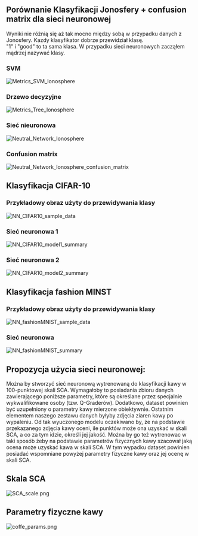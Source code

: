 ## Porównanie Klasyfikacji Jonosfery + confusion matrix dla sieci neuronowej
Wyniki nie różnią się aż tak mocno między sobą w przypadku danych z Jonosfery. Kazdy klasyfikator dobrze przewidział klasę.</br>
"1" i "good" to ta sama klasa. W przypadku sieci neuronowych zacząłem mądrzej nazywać klasy.
### SVM
![Metrics_SVM_Ionosphere](../lab4/Screenshots/Metrics_SVM_Ionosphere.png)
### Drzewo decyzyjne
![Metrics_Tree_Ionosphere](../lab4/Screenshots/Metrics_Tree_Ionosphere.png)
### Sieć nieuronowa
![Neutral_Network_Ionosphere](screenshots/NN_ionosphere_summary.png)
### Confusion matrix
![Neutral_Network_Ionosphere_confusion_matrix](screenshots/NN_ionosphere_confusion_matrix.png)

## Klasyfikacja CIFAR-10
### Przykładowy obraz użyty do przewidywania klasy
![NN_CIFAR10_sample_data](screenshots/NN_CIFAR10_sample_data.png)

### Sieć neuronowa 1
![NN_CIFAR10_model1_summary](screenshots/NN_CIFAR10_model1_summary.png)

### Sieć neuronowa 2
![NN_CIFAR10_model2_summary](screenshots/NN_CIFAR10_model2_summary.png)

## Klasyfikacja fashion MINST
### Przykładowy obraz użyty do przewidywania klasy
![NN_fashionMNIST_sample_data](screenshots/NN_fashionMNIST_sample_data.png)

### Sieć neuronowa
![NN_fashionMNIST_summary](screenshots/NN_fashionMNIST_summary.png)

## Propozycja użycia sieci neuronowej:
Można by stworzyć sieć neuronową wytrenowaną do klasyfikacji kawy w 100-punktowej skali SCA. Wymagałoby to posiadania zbioru danych zawierającego poniższe parametry, 
które są określane przez specjalnie wykwalifikowane osoby (tzw. Q-Graderów). Dodatkowo, dataset powinien być uzupełniony o parametry kawy mierzone obiektywnie. 
Ostatnim elementem naszego zestawu danych byłyby zdjęcia ziaren kawy po wypaleniu. Od tak wyuczonego modelu oczekiwano by, że na podstawie przekazanego zdjęcia kawy oceni,
ile punktów może ona uzyskać w skali SCA, a co za tym idzie, określi jej jakość. Można by go też wytrenowac w taki sposób żeby na podstawie parametrów fizycznych kawy szacował jaką ocena może uzyskać kawa w skali SCA. 
W tym wypadku dataset powinien posiadać wspomniane powyżej parametry fizyczne kawy oraz jej ocenę w skali SCA.  
  
## Skala SCA
![SCA_scale.png](screenshots/SCA_scale.png)
## Parametry fizyczne kawy
![coffe_params.png](screenshots/coffe_params.png)